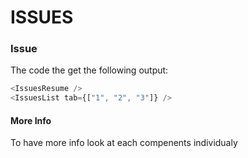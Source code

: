 # ISSUES

<!-- STORY -->

### Issue

The code the get the following output:

```js
<IssuesResume />
<IssuesList tab={["1", "2", "3"]} />
```

#### More Info

To have more info look at each compenents individualy
